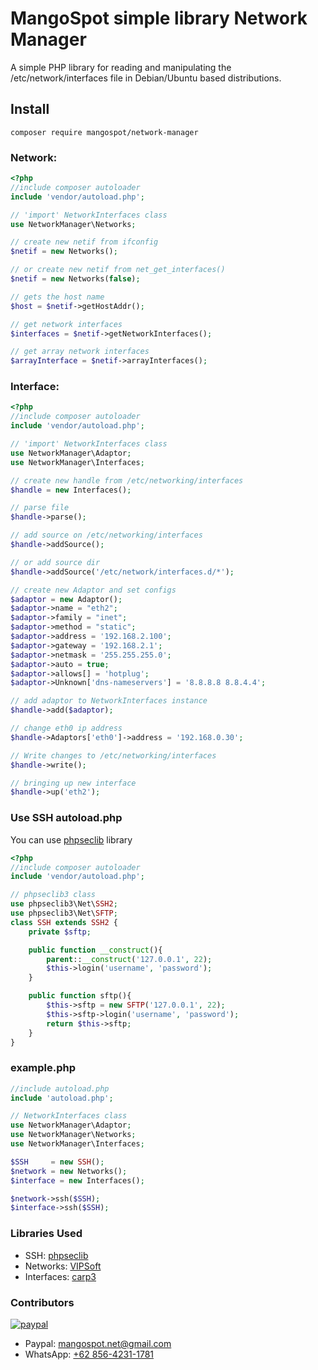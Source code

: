 # MangoSpot simple library Network Manager

A simple PHP library for reading and manipulating the /etc/network/interfaces file in Debian/Ubuntu based distributions.

## Install

```
composer require mangospot/network-manager
```

### Network:

```php
<?php
//include composer autoloader
include 'vendor/autoload.php';

// 'import' NetworkInterfaces class
use NetworkManager\Networks;

// create new netif from ifconfig
$netif = new Networks();

// or create new netif from net_get_interfaces()
$netif = new Networks(false);

// gets the host name
$host = $netif->getHostAddr();

// get network interfaces
$interfaces = $netif->getNetworkInterfaces();

// get array network interfaces
$arrayInterface = $netif->arrayInterfaces();
```

### Interface:

```php
<?php
//include composer autoloader
include 'vendor/autoload.php';

// 'import' NetworkInterfaces class
use NetworkManager\Adaptor;
use NetworkManager\Interfaces;

// create new handle from /etc/networking/interfaces
$handle = new Interfaces();

// parse file
$handle->parse();

// add source on /etc/networking/interfaces
$handle->addSource();

// or add source dir
$handle->addSource('/etc/network/interfaces.d/*');

// create new Adaptor and set configs
$adaptor = new Adaptor();
$adaptor->name = "eth2";
$adaptor->family = "inet";
$adaptor->method = "static";
$adaptor->address = '192.168.2.100';
$adaptor->gateway = '192.168.2.1';
$adaptor->netmask = '255.255.255.0';
$adaptor->auto = true;
$adaptor->allows[] = 'hotplug';
$adaptor->Unknown['dns-nameservers'] = '8.8.8.8 8.8.4.4';

// add adaptor to NetworkInterfaces instance
$handle->add($adaptor);

// change eth0 ip address
$handle->Adaptors['eth0']->address = '192.168.0.30';

// Write changes to /etc/networking/interfaces
$handle->write();

// bringing up new interface
$handle->up('eth2');
```

### Use SSH autoload.php

You can use [phpseclib](https://github.com/phpseclib/phpseclib) library

```php
<?php
//include composer autoloader
include 'vendor/autoload.php';

// phpseclib3 class
use phpseclib3\Net\SSH2;
use phpseclib3\Net\SFTP;
class SSH extends SSH2 {
    private $sftp;

    public function __construct(){
        parent::__construct('127.0.0.1', 22);
        $this->login('username', 'password');
    }

    public function sftp(){
        $this->sftp = new SFTP('127.0.0.1', 22);
        $this->sftp->login('username', 'password');
        return $this->sftp;
    }
}
```

### example.php

```php
//include autoload.php
include 'autoload.php';

// NetworkInterfaces class
use NetworkManager\Adaptor;
use NetworkManager\Networks;
use NetworkManager\Interfaces;

$SSH     = new SSH();
$network = new Networks();
$interface = new Interfaces();

$network->ssh($SSH);
$interface->ssh($SSH);
```

### Libraries Used

- SSH: [phpseclib](https://github.com/phpseclib/phpseclib)
- Networks: [VIPSoft](https://github.com/vipsoft/network-interfaces)
- Interfaces: [carp3](https://github.com/carp3/networkinterfaces)

### Contributors

[![paypal](https://www.paypalobjects.com/en_US/i/btn/btn_donateCC_LG.gif)](https://www.paypal.com/cgi-bin/webscr?cmd=_s-xclick&hosted_button_id=8CRUEDLPLCFSQ)

- Paypal: mangospot.net@gmail.com
- WhatsApp: [+62 856-4231-1781](https://wa.me/6285642311781)
